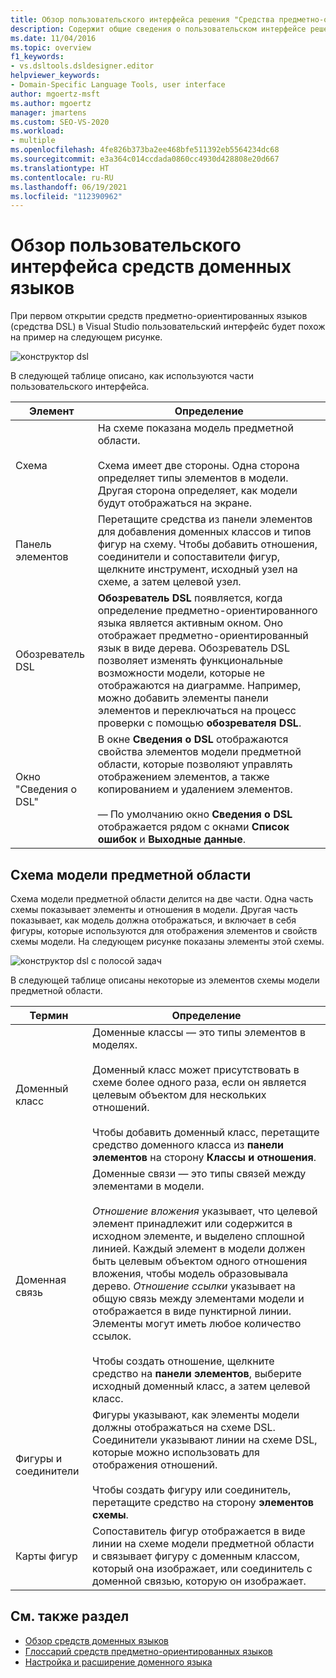 ```yaml
---
title: Обзор пользовательского интерфейса решения "Средства предметно-ориентированных языков"
description: Содержит общие сведения о пользовательском интерфейсе решения "Средства предметно-ориентированных языков" в Visual Studio.
ms.date: 11/04/2016
ms.topic: overview
f1_keywords:
- vs.dsltools.dsldesigner.editor
helpviewer_keywords:
- Domain-Specific Language Tools, user interface
author: mgoertz-msft
ms.author: mgoertz
manager: jmartens
ms.custom: SEO-VS-2020
ms.workload:
- multiple
ms.openlocfilehash: 4fe826b373ba2ee468bfe511392eb5564234dc68
ms.sourcegitcommit: e3a364c014ccdada0860cc4930d428808e20d667
ms.translationtype: HT
ms.contentlocale: ru-RU
ms.lasthandoff: 06/19/2021
ms.locfileid: "112390962"
---
```

# <a name="overview-of-the-domain-specific-language-tools-user-interface"></a>Обзор пользовательского интерфейса средств доменных языков
При первом открытии средств предметно-ориентированных языков (средства DSL) в Visual Studio пользовательский интерфейс будет похож на пример на следующем рисунке.

 ![конструктор dsl](../modeling/media/dsl_designer.png)

 В следующей таблице описано, как используются части пользовательского интерфейса.

|**Элемент**|**Определение**|
|-|-|
|Схема|На схеме показана модель предметной области.<br /><br /> Схема имеет две стороны. Одна сторона определяет типы элементов в модели. Другая сторона определяет, как модели будут отображаться на экране.|
|Панель элементов|Перетащите средства из панели элементов для добавления доменных классов и типов фигур на схему. Чтобы добавить отношения, соединители и сопоставители фигур, щелкните инструмент, исходный узел на схеме, а затем целевой узел.|
|Обозреватель DSL|**Обозреватель DSL** появляется, когда определение предметно-ориентированного языка является активным окном. Оно отображает предметно-ориентированный язык в виде дерева. Обозреватель DSL позволяет изменять функциональные возможности модели, которые не отображаются на диаграмме. Например, можно добавить элементы панели элементов и переключаться на процесс проверки с помощью **обозревателя DSL**.|
|Окно "Сведения о DSL"|В окне **Сведения о DSL** отображаются свойства элементов модели предметной области, которые позволяют управлять отображением элементов, а также копированием и удалением элементов.<br /><br /> — По умолчанию окно **Сведения о DSL** отображается рядом с окнами **Список ошибок** и **Выходные данные**.|

## <a name="the-domain-model-diagram"></a>Схема модели предметной области
 Схема модели предметной области делится на две части. Одна часть схемы показывает элементы и отношения в модели. Другая часть показывает, как модель должна отображаться, и включает в себя фигуры, которые используются для отображения элементов и свойств схемы модели. На следующем рисунке показаны элементы этой схемы.

 ![конструктор dsl с полосой задач](../modeling/media/dsl_desinger.png)

 В следующей таблице описаны некоторые из элементов схемы модели предметной области.

|**Термин**|**Определение**|
|-|-|
|Доменный класс|Доменные классы — это типы элементов в моделях.<br /><br /> Доменный класс может присутствовать в схеме более одного раза, если он является целевым объектом для нескольких отношений.<br /><br /> Чтобы добавить доменный класс, перетащите средство доменного класса из **панели элементов** на сторону **Классы и отношения**.|
|Доменная связь|Доменные связи — это типы связей между элементами в модели.<br /><br /> *Отношение вложения* указывает, что целевой элемент принадлежит или содержится в исходном элементе, и выделено сплошной линией. Каждый элемент в модели должен быть целевым объектом одного отношения вложения, чтобы модель образовывала дерево. *Отношение ссылки* указывает на общую связь между элементами модели и отображается в виде пунктирной линии. Элементы могут иметь любое количество ссылок.<br /><br /> Чтобы создать отношение, щелкните средство на **панели элементов**, выберите исходный доменный класс, а затем целевой класс.|
|Фигуры и соединители|Фигуры указывают, как элементы модели должны отображаться на схеме DSL. Соединители указывают линии на схеме DSL, которые можно использовать для отображения отношений.<br /><br /> Чтобы создать фигуру или соединитель, перетащите средство на сторону **элементов схемы**.|
|Карты фигур|Сопоставитель фигур отображается в виде линии на схеме модели предметной области и связывает фигуру с доменным классом, который она изображает, или соединитель с доменной связью, которую он изображает.|

## <a name="see-also"></a>См. также раздел

- [Обзор средств доменных языков](../modeling/overview-of-domain-specific-language-tools.md)
- [Глоссарий средств предметно-ориентированных языков](/previous-versions/bb126564(v=vs.100))
- [Настройка и расширение доменного языка](../modeling/customizing-and-extending-a-domain-specific-language.md)